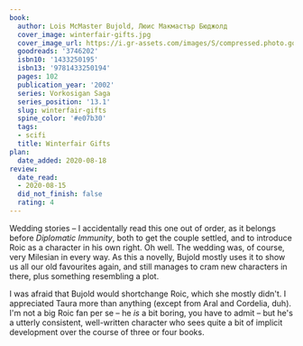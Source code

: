 ```yaml
---
book:
  author: Lois McMaster Bujold, Люис Макмастър Бюджолд
  cover_image: winterfair-gifts.jpg
  cover_image_url: https://i.gr-assets.com/images/S/compressed.photo.goodreads.com/books/1266884477l/3746202.jpg
  goodreads: '3746202'
  isbn10: '1433250195'
  isbn13: '9781433250194'
  pages: 102
  publication_year: '2002'
  series: Vorkosigan Saga
  series_position: '13.1'
  slug: winterfair-gifts
  spine_color: '#e07b30'
  tags:
  - scifi
  title: Winterfair Gifts
plan:
  date_added: 2020-08-18
review:
  date_read:
  - 2020-08-15
  did_not_finish: false
  rating: 4
---
```


Wedding stories – I accidentally read this one out of order, as it belongs before *Diplomatic Immunity*, both to get the
couple settled, and to introduce Roic as a character in his own right. Oh well. The wedding was, of course, very
Milesian in every way. As this a novelly, Bujold mostly uses it to show us all our old favourites again, and still
manages to cram new characters in there, plus something resembling a plot.

I was afraid that Bujold would shortchange Roic, which she mostly didn't. I appreciated Taura more than anything (except
from Aral and Cordelia, duh). I'm not a big Roic fan per se – he *is* a bit boring, you have to admit – but he's a
utterly consistent, well-written character who sees quite a bit of implicit development over the course of three or four
books.
